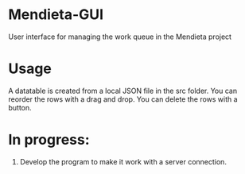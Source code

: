 # Mendieta-GUI
User interface for managing the work queue in the Mendieta project

# Usage
A datatable is created from a local JSON file in the src folder. 
You can reorder the rows with a drag and drop.
You can delete the rows with a button. 

# In progress:
1. Develop the program to make it work with a server connection.
